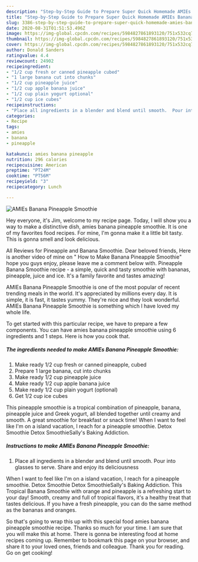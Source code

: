 ```yaml
---
description: "Step-by-Step Guide to Prepare Super Quick Homemade AMIEs Banana Pineapple Smoothie"
title: "Step-by-Step Guide to Prepare Super Quick Homemade AMIEs Banana Pineapple Smoothie"
slug: 3386-step-by-step-guide-to-prepare-super-quick-homemade-amies-banana-pineapple-smoothie
date: 2020-08-31T01:51:53.496Z
image: https://img-global.cpcdn.com/recipes/5984827861893120/751x532cq70/amies-banana-pineapple-smoothie-recipe-main-photo.jpg
thumbnail: https://img-global.cpcdn.com/recipes/5984827861893120/751x532cq70/amies-banana-pineapple-smoothie-recipe-main-photo.jpg
cover: https://img-global.cpcdn.com/recipes/5984827861893120/751x532cq70/amies-banana-pineapple-smoothie-recipe-main-photo.jpg
author: Donald Sanders
ratingvalue: 4.4
reviewcount: 24902
recipeingredient:
- "1/2 cup fresh or canned pineapple cubed"
- "1 large banana cut into chunks"
- "1/2 cup pineapple juice"
- "1/2 cup apple banana juice"
- "1/2 cup plain yogurt optional"
- "1/2 cup ice cubes"
recipeinstructions:
- "Place all ingredients in a blender and blend until smooth.  Pour into glasses to serve.  Share and enjoy its deliciousness"
categories:
- Recipe
tags:
- amies
- banana
- pineapple

katakunci: amies banana pineapple 
nutrition: 296 calories
recipecuisine: American
preptime: "PT24M"
cooktime: "PT56M"
recipeyield: "3"
recipecategory: Lunch

---
```



![AMIEs Banana Pineapple Smoothie](https://img-global.cpcdn.com/recipes/5984827861893120/751x532cq70/amies-banana-pineapple-smoothie-recipe-main-photo.jpg)

Hey everyone, it's Jim, welcome to my recipe page. Today, I will show you a way to make a distinctive dish, amies banana pineapple smoothie. It is one of my favorites food recipes. For mine, I'm gonna make it a little bit tasty. This is gonna smell and look delicious.

All Reviews for Pineapple and Banana Smoothie. Dear beloved friends, Here is another video of mine on &#34; How to Make Banana Pineapple Smoothie&#34; hope you guys enjoy, please leave me a comment below with. Pineapple Banana Smoothie recipe - a simple, quick and tasty smoothie with bananas, pineapple, juice and ice. It&#39;s a family favorite and tastes amazing!

AMIEs Banana Pineapple Smoothie is one of the most popular of recent trending meals in the world. It's appreciated by millions every day. It is simple, it is fast, it tastes yummy. They're nice and they look wonderful. AMIEs Banana Pineapple Smoothie is something which I have loved my whole life.


To get started with this particular recipe, we have to prepare a few components. You can have amies banana pineapple smoothie using 6 ingredients and 1 steps. Here is how you cook that.

<!--inarticleads1-->

##### The ingredients needed to make AMIEs Banana Pineapple Smoothie:

1. Make ready 1/2 cup fresh or canned pineapple, cubed
1. Prepare 1 large banana, cut into chunks
1. Make ready 1/2 cup pineapple juice
1. Make ready 1/2 cup apple banana juice
1. Make ready 1/2 cup plain yogurt (optional)
1. Get 1/2 cup ice cubes


This pineapple smoothie is a tropical combination of pineapple, banana, pineapple juice and Greek yogurt, all blended together until creamy and smooth. A great smoothie for breakfast or snack time! When I want to feel like I&#39;m on a island vacation, I reach for a pineapple smoothie. Detox Smoothie Detox SmoothieSally&#39;s Baking Addiction. 

<!--inarticleads2-->

##### Instructions to make AMIEs Banana Pineapple Smoothie:

1. Place all ingredients in a blender and blend until smooth.  Pour into glasses to serve.  Share and enjoy its deliciousness


When I want to feel like I&#39;m on a island vacation, I reach for a pineapple smoothie. Detox Smoothie Detox SmoothieSally&#39;s Baking Addiction. This Tropical Banana Smoothie with orange and pineapple is a refreshing start to your day! Smooth, creamy and full of tropical flavors, it&#39;s a healthy treat that tastes delicious. If you have a fresh pineapple, you can do the same method as the bananas and oranges. 

So that's going to wrap this up with this special food amies banana pineapple smoothie recipe. Thanks so much for your time. I am sure that you will make this at home. There is gonna be interesting food at home recipes coming up. Remember to bookmark this page on your browser, and share it to your loved ones, friends and colleague. Thank you for reading. Go on get cooking!
